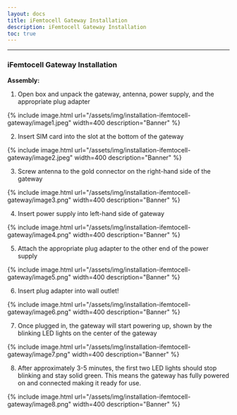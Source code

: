 ```yaml
---    
layout: docs    
title: iFemtocell Gateway Installation    
description: iFemtocell Gateway Installation    
toc: true    
---    
```

---------------------------------------    
### iFemtocell Gateway Installation

**Assembly:**

1.  Open box and unpack the gateway, antenna, power supply, and the
    appropriate plug adapter

   {% include image.html url="/assets/img/installation-ifemtocell-gateway/image1.jpeg" width=400 description="Banner" %} 

2.  Insert SIM card into the slot at the bottom of the gateway

   {% include image.html url="/assets/img/installation-ifemtocell-gateway/image2.jpeg" width=400 description="Banner" %} 

3.  Screw antenna to the gold connector on the right-hand side of the
    gateway

   {% include image.html url="/assets/img/installation-ifemtocell-gateway/image3.png" width=400 description="Banner" %} 

4.  Insert power supply into left-hand side of gateway

   {% include image.html url="/assets/img/installation-ifemtocell-gateway/image4.png" width=400 description="Banner" %} 

5.  Attach the appropriate plug adapter to the other end of the power
    supply

   {% include image.html url="/assets/img/installation-ifemtocell-gateway/image5.png" width=400 description="Banner" %} 

6.  Insert plug adapter into wall outlet!

   {% include image.html url="/assets/img/installation-ifemtocell-gateway/image6.png" width=400 description="Banner" %} 

7.  Once plugged in, the gateway will start powering up, shown by the
    blinking LED lights on the center of the gateway

   {% include image.html url="/assets/img/installation-ifemtocell-gateway/image7.png" width=400 description="Banner" %} 

8.  After approximately 3-5 minutes, the first two LED lights should
    stop blinking and stay solid green. This means the gateway has fully
    powered on and connected making it ready for use.

   {% include image.html url="/assets/img/installation-ifemtocell-gateway/image8.png" width=400 description="Banner" %} 
